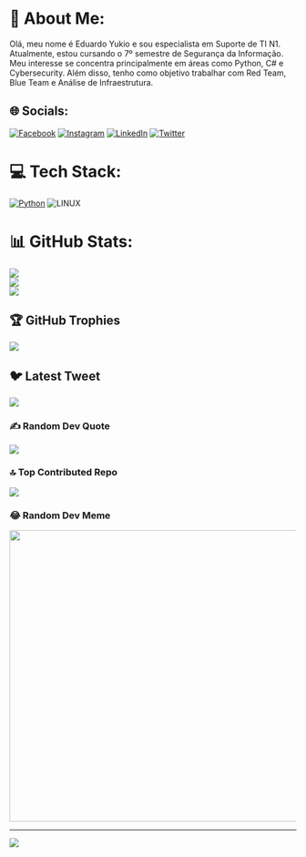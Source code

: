 # 💫 About Me:
Olá, meu nome é Eduardo Yukio e sou especialista em Suporte de TI N1. 
Atualmente, estou cursando o 7º semestre de Segurança da Informação. 
Meu interesse se concentra principalmente em áreas como Python, C# e Cybersecurity. Além disso, tenho como objetivo trabalhar com Red Team, Blue Team e Análise de Infraestrutura.


## 🌐 Socials:
[![Facebook](https://img.shields.io/badge/Facebook-%231877F2.svg?logo=Facebook&logoColor=white)](https://www.facebook.com/eduardo.yukioaoki) [![Instagram](https://img.shields.io/badge/Instagram-%23E4405F.svg?logo=Instagram&logoColor=white)](https://instagram.com/du_yukio) [![LinkedIn](https://img.shields.io/badge/LinkedIn-%230077B5.svg?logo=linkedin&logoColor=white)](https://www.linkedin.com/in/eduardo-yukio-aoki-7b2a001a3/) [![Twitter](https://img.shields.io/badge/Twitter-%231DA1F2.svg?logo=Twitter&logoColor=white)](https://twitter.com/YukioEduardo) 

# 💻 Tech Stack:
[![Python](https://img.shields.io/badge/python-3670A0?style=for-the-badge&logo=python&logoColor=ffdd54)](https://github.com/YukioAoki/Python) ![LINUX](https://img.shields.io/badge/Linux-FCC624?style=for-the-badge&logo=linux&logoColor=black)
# 📊 GitHub Stats:
![](https://github-readme-stats.vercel.app/api?username=YukioAoki&theme=dark&hide_border=false&include_all_commits=true&count_private=false)<br/>
![](https://github-readme-streak-stats.herokuapp.com/?user=YukioAoki&theme=dark&hide_border=false)<br/>
![](https://github-readme-stats.vercel.app/api/top-langs/?username=YukioAoki&theme=dark&hide_border=false&include_all_commits=true&count_private=false&layout=compact)

## 🏆 GitHub Trophies
![](https://github-profile-trophy.vercel.app/?username=YukioAoki&theme=radical&no-frame=false&no-bg=true&margin-w=4)

## 🐦 Latest Tweet
[![](https://gtce.itsvg.in/api?username=YukioEduardo)](https://github.com/VishwaGauravIn/github-twitter-card-embed)

### ✍️ Random Dev Quote
![](https://quotes-github-readme.vercel.app/api?type=horizontal&theme=radical)

### 🔝 Top Contributed Repo
![](https://github-contributor-stats.vercel.app/api?username=YukioAoki&limit=5&theme=dark&combine_all_yearly_contributions=true)

### 😂 Random Dev Meme
<img src="https://rm.up.railway.app/" width="512px"/>

---
[![](https://visitcount.itsvg.in/api?id=YukioAoki&icon=0&color=0)](https://visitcount.itsvg.in)

